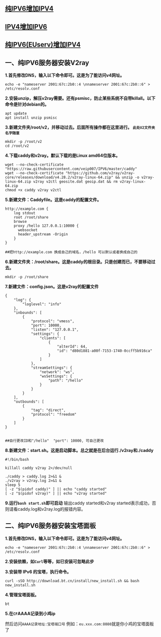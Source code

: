 ## [纯IPV6增加IPV4](https://github.com/veip007/IPV6/blob/master/Add-ipv4.md)
## [IPV4增加IPV6](https://github.com/veip007/Add-ipv6/blob/main/README.md)
## [纯IPV6(EUserv)增加IPV4](https://github.com/veip007/EUserv-warp)  

## 一、纯IPV6服务器安装V2ray

**1.首先修改DNS，输入以下命令即可。这是为了能访问v4网址。**
```
echo -e "nameserver 2001:67c:2b0::4 \nnameserver 2001:67c:2b0::6" > /etc/resolv.conf
```
**2.安装unzip，解压v2ray需要。还有psmisc，防止某些系统不自带killall。以下命令是针对debian的。**
```
apt update
apt install unzip psmisc
```
**3.新建文件夹/root/v2，并移动过去。后面所有操作都在这里进行。 ```此处V2文件夹名字随意```**
```
mkdir -p /root/v2
cd /root/v2
```
**4.下载caddy和v2ray。默认下载的是Linux amd64位版本。**
```
wget --no-check-certificate "https://raw.githubusercontent.com/veip007/IPV6/master/caddy" 
wget --no-check-certificate "https://github.com/v2ray/v2ray-core/releases/download/v4.28.2/v2ray-linux-64.zip" && unzip -o v2ray-linux-64.zip v2ray v2ctl geosite.dat geoip.dat && rm v2ray-linux-64.zip
chmod +x caddy v2ray v2ctl
```
**5.新建文件：Caddyfile。这是caddy的配置文件。**
```
http://example.com {
    log stdout
    root /root/share
    browse
    proxy /hello 127.0.0.1:10000 {
      websocket
      header_upstream -Origin
    }
}

##把http://example.com 换成自己的域名，/hello 可以默认或者换成自己的
```
**6.新建文件夹：/root/share。这是caddy的根目录。只是创建而已，不要移动过去。**
```
mkdir -p /root/share
```
**7.新建文件：config.json。这是v2ray的配置文件**
```
{
    "log": {
        "loglevel": "info"
    },
    "inbounds": [
        {
            "protocol": "vmess",
            "port": 10000,
            "listen": "127.0.0.1",
            "settings": {
                "clients": [
                    {
                        "alterId": 64,
                        "id": "d80d1881-a00f-7153-1740-0ccff5b916ca"
                    }
                ]
            },
            "streamSettings": {
                "network": "ws",
                "wsSettings": {
                    "path": "/hello"
                }
            }
        }
    ],
    "outbounds": [
        {
            "tag": "direct",
            "protocol": "freedom"
        }
    ]
}


##自行更改ID和"/hello"  "port": 10000, 可自己更改
```
**8.新建文件：start.sh。这是启动脚本。总之就是在后台运行./v2ray和./caddy**
```
#!/bin/bash

killall caddy v2ray 2>/dev/null

./caddy > caddy.log 2>&1 &
./v2ray > v2ray.log 2>&1 &
sleep 5
[ -z "$(pidof caddy)" ] || echo "caddy started"
[ -z "$(pidof v2ray)" ] || echo "v2ray started"
```
**9.运行```bash start.sh```即可启动**
输出caddy started和v2ray started表示成功，否则请看caddy.log和v2ray.log的报错内容。


## 二、纯IPV6服务器安装宝塔面板

**1.首先修改DNS，输入以下命令即可。这是为了能访问v4网址。**
```
echo -e "nameserver 2001:67c:2b0::4 \nnameserver 2001:67c:2b0::6" > /etc/resolv.conf
```

**2.安装依赖，如```Curl```等等，如已安装可忽略此步**

**3.安装带 IPv6 的宝塔，执行命令。**
```
curl -sSO http://download.bt.cn/install/new_install.sh && bash new_install.sh
```
**4.管理宝塔面板。**
```
bt
```
**5.在```CF```AAAA记录到小鸡ip**

然后访问```AAAA记录地址:宝塔端口号``` 例如：```eu.xxx.com:8080```就是你小鸡的宝塔面板了




